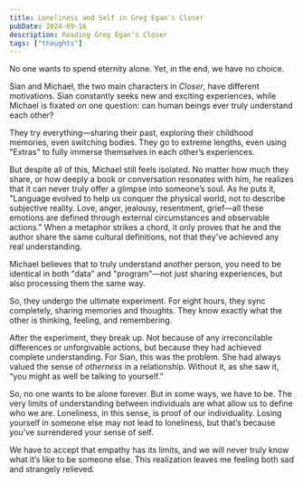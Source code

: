 ```yaml
---
title: Loneliness and Self in Greg Egan's Closer
pubDate: 2024-09-16
description: Reading Greg Egan's Closer
tags: ["thoughts"]
---
```


No one wants to spend eternity alone. Yet, in the end, we have no choice.

Sian and Michael, the two main characters in _Closer_, have different motivations. Sian constantly seeks new and exciting experiences, while Michael is fixated on one question: can human beings ever truly understand each other?

They try everything—sharing their past, exploring their childhood memories, even switching bodies. They go to extreme lengths, even using "Extras" to fully immerse themselves in each other’s experiences.

But despite all of this, Michael still feels isolated. No matter how much they share, or how deeply a book or conversation resonates with him, he realizes that it can never truly offer a glimpse into someone’s soul. As he puts it, "Language evolved to help us conquer the physical world, not to describe subjective reality. Love, anger, jealousy, resentment, grief—all these emotions are defined through external circumstances and observable actions." When a metaphor strikes a chord, it only proves that he and the author share the same cultural definitions, not that they've achieved any real understanding.

Michael believes that to truly understand another person, you need to be identical in both "data" and "program"—not just sharing experiences, but also processing them the same way.

So, they undergo the ultimate experiment. For eight hours, they sync completely, sharing memories and thoughts. They know exactly what the other is thinking, feeling, and remembering.

After the experiment, they break up. Not because of any irreconcilable differences or unforgivable actions, but because they had achieved complete understanding. For Sian, this was the problem. She had always valued the sense of _otherness_ in a relationship. Without it, as she saw it, “you might as well be talking to yourself.”

So, no one wants to be alone forever. But in some ways, we have to be. The very limits of understanding between individuals are what allow us to define who we are. Loneliness, in this sense, is proof of our individuality. Losing yourself in someone else may not lead to loneliness, but that’s because you’ve surrendered your sense of self.

We have to accept that empathy has its limits, and we will never truly know what it’s like to be someone else. This realization leaves me feeling both sad and strangely relieved.
